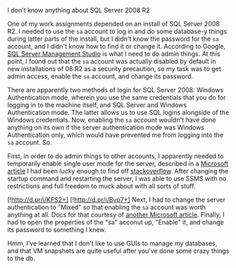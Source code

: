 I don't know anything about SQL Server 2008 R2

One of my work assignments depended on an install of SQL Server 2008 R2. I needed to use the `sa` account to log in and do some database-y things during latter parts of the install, but I didn't know the password for the `sa` account, and I didn't know how to find it or change it. According to Google, [SQL Server Management Studio](http://www.microsoft.com/en-us/download/details.aspx?id=7593) is what I need to do admin things. At this point, I found out that the `sa` account was actually disabled by default in new installations of 08 R2 as a security precaution, so my task was to get admin access, enable the `sa` account, and change its password.

There are apparently two methods of login for SQL Server 2008: Windows Authentication mode, wherein you use the same credentials that you do for logging in to the machine itself, and SQL Server and Windows Authentication mode. The latter allows us to use SQL logins alongside of the Windows credentials. Now, enabling the `sa` account wouldn't have done anything on its own if the server authentication mode was Windows Authentication only, which would have prevented me from logging into the `sa` account. So.

First, in order to do admin things to other accounts, I apparently needed to temporarily enable single user mode for the server, described in a [Microsoft article](http://msdn.microsoft.com/en-us/library/dd207004.aspx) I had been lucky enough to find off [stackoverflow](http://stackoverflow.com/questions/4188193/how-do-you-reset-the-sa-password). After changing the startup command and restarting the server, I was able to use SSMS with no restrictions and full freedom to muck about with all sorts of stuff.

[!http://d.pr/i/KFS2+]
[!http://d.pr/i/Byp7+]
Next, I had to change the server authentication to "Mixed" so that enabling the `sa` account was worth anything at all. Docs for that courtesy of [another Microsoft article](http://msdn.microsoft.com/en-us/library/ms188670.aspx). Finally, I had to open the properties of the "sa" acconut up, "Enable" it, and change its password to something I knew.

Hmm, I've learned that I don't like to use GUIs to manage my databases, and that VM snapshots are quite useful after you've done some crazy things to the db.
